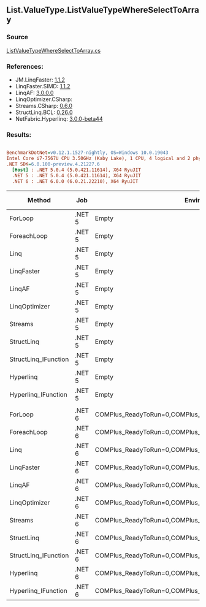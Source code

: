 ﻿## List.ValueType.ListValueTypeWhereSelectToArray

### Source
[ListValueTypeWhereSelectToArray.cs](../LinqBenchmarks/List/ValueType/ListValueTypeWhereSelectToArray.cs)

### References:
- JM.LinqFaster: [1.1.2](https://www.nuget.org/packages/JM.LinqFaster/1.1.2)
- LinqFaster.SIMD: [1.1.2](https://www.nuget.org/packages/LinqFaster.SIMD/1.0.3)
- LinqAF: [3.0.0.0](https://www.nuget.org/packages/LinqAF/3.0.0.0)
- LinqOptimizer.CSharp: [](https://www.nuget.org/packages/LinqOptimizer.CSharp/)
- Streams.CSharp: [0.6.0](https://www.nuget.org/packages/Streams.CSharp/0.6.0)
- StructLinq.BCL: [0.26.0](https://www.nuget.org/packages/StructLinq/0.26.0)
- NetFabric.Hyperlinq: [3.0.0-beta44](https://www.nuget.org/packages/NetFabric.Hyperlinq/3.0.0-beta44)

### Results:
``` ini

BenchmarkDotNet=v0.12.1.1527-nightly, OS=Windows 10.0.19043
Intel Core i7-7567U CPU 3.50GHz (Kaby Lake), 1 CPU, 4 logical and 2 physical cores
.NET SDK=6.0.100-preview.4.21227.6
  [Host] : .NET 5.0.4 (5.0.421.11614), X64 RyuJIT
  .NET 5 : .NET 5.0.4 (5.0.421.11614), X64 RyuJIT
  .NET 6 : .NET 6.0.0 (6.0.21.22210), X64 RyuJIT


```
|               Method |    Job |                                                   EnvironmentVariables |  Runtime | Count |      Mean |     Error |    StdDev |    Median | Ratio | RatioSD |   Gen 0 |   Gen 1 | Gen 2 | Allocated |
|--------------------- |------- |----------------------------------------------------------------------- |--------- |------ |----------:|----------:|----------:|----------:|------:|--------:|--------:|--------:|------:|----------:|
|              ForLoop | .NET 5 |                                                                  Empty | .NET 5.0 |   100 |  1.718 μs | 0.0120 μs | 0.0106 μs |  1.715 μs |  1.00 |    0.00 |  5.5237 |       - |     - |     11 KB |
|          ForeachLoop | .NET 5 |                                                                  Empty | .NET 5.0 |   100 |  1.785 μs | 0.0307 μs | 0.0288 μs |  1.788 μs |  1.04 |    0.02 |  5.5237 |       - |     - |     11 KB |
|                 Linq | .NET 5 |                                                                  Empty | .NET 5.0 |   100 |  1.778 μs | 0.0186 μs | 0.0165 μs |  1.774 μs |  1.04 |    0.01 |  4.0035 |       - |     - |      8 KB |
|           LinqFaster | .NET 5 |                                                                  Empty | .NET 5.0 |   100 |  2.090 μs | 0.0418 μs | 0.1064 μs |  2.050 μs |  1.19 |    0.06 |  5.5237 |       - |     - |     11 KB |
|               LinqAF | .NET 5 |                                                                  Empty | .NET 5.0 |   100 |  3.314 μs | 0.0412 μs | 0.0385 μs |  3.306 μs |  1.93 |    0.02 |  5.5084 |       - |     - |     11 KB |
|        LinqOptimizer | .NET 5 |                                                                  Empty | .NET 5.0 |   100 | 66.151 μs | 0.6346 μs | 0.5936 μs | 66.129 μs | 38.55 |    0.38 | 63.9648 | 15.8691 |     - |    155 KB |
|              Streams | .NET 5 |                                                                  Empty | .NET 5.0 |   100 |  7.397 μs | 0.0489 μs | 0.0882 μs |  7.380 μs |  4.32 |    0.07 |  5.7678 |       - |     - |     12 KB |
|           StructLinq | .NET 5 |                                                                  Empty | .NET 5.0 |   100 |  1.408 μs | 0.0090 μs | 0.0080 μs |  1.408 μs |  0.82 |    0.01 |  1.7109 |       - |     - |      4 KB |
| StructLinq_IFunction | .NET 5 |                                                                  Empty | .NET 5.0 |   100 |  1.184 μs | 0.0098 μs | 0.0091 μs |  1.182 μs |  0.69 |    0.01 |  1.6575 |       - |     - |      3 KB |
|            Hyperlinq | .NET 5 |                                                                  Empty | .NET 5.0 |   100 |  1.610 μs | 0.0196 μs | 0.0183 μs |  1.608 μs |  0.94 |    0.01 |  1.6632 |       - |     - |      3 KB |
|  Hyperlinq_IFunction | .NET 5 |                                                                  Empty | .NET 5.0 |   100 |  1.304 μs | 0.0204 μs | 0.0191 μs |  1.296 μs |  0.76 |    0.01 |  1.6632 |       - |     - |      3 KB |
|                      |        |                                                                        |          |       |           |           |           |           |       |         |         |         |       |           |
|              ForLoop | .NET 6 | COMPlus_ReadyToRun=0,COMPlus_TC_QuickJitForLoops=1,COMPlus_TieredPGO=1 | .NET 6.0 |   100 |  1.617 μs | 0.0322 μs | 0.0882 μs |  1.572 μs |  1.00 |    0.00 |  5.5237 |       - |     - |     11 KB |
|          ForeachLoop | .NET 6 | COMPlus_ReadyToRun=0,COMPlus_TC_QuickJitForLoops=1,COMPlus_TieredPGO=1 | .NET 6.0 |   100 |  1.821 μs | 0.0363 μs | 0.0910 μs |  1.782 μs |  1.12 |    0.06 |  5.5237 |       - |     - |     11 KB |
|                 Linq | .NET 6 | COMPlus_ReadyToRun=0,COMPlus_TC_QuickJitForLoops=1,COMPlus_TieredPGO=1 | .NET 6.0 |   100 |  1.784 μs | 0.0358 μs | 0.1032 μs |  1.731 μs |  1.10 |    0.08 |  4.0035 |       - |     - |      8 KB |
|           LinqFaster | .NET 6 | COMPlus_ReadyToRun=0,COMPlus_TC_QuickJitForLoops=1,COMPlus_TieredPGO=1 | .NET 6.0 |   100 |  2.479 μs | 0.0301 μs | 0.0266 μs |  2.484 μs |  1.52 |    0.03 |  5.5237 |       - |     - |     11 KB |
|               LinqAF | .NET 6 | COMPlus_ReadyToRun=0,COMPlus_TC_QuickJitForLoops=1,COMPlus_TieredPGO=1 | .NET 6.0 |   100 |  3.273 μs | 0.0556 μs | 0.0465 μs |  3.266 μs |  2.01 |    0.05 |  5.5084 |       - |     - |     11 KB |
|        LinqOptimizer | .NET 6 | COMPlus_ReadyToRun=0,COMPlus_TC_QuickJitForLoops=1,COMPlus_TieredPGO=1 | .NET 6.0 |   100 | 69.564 μs | 0.3603 μs | 0.3371 μs | 69.640 μs | 42.83 |    0.92 | 73.9746 |       - |     - |    155 KB |
|              Streams | .NET 6 | COMPlus_ReadyToRun=0,COMPlus_TC_QuickJitForLoops=1,COMPlus_TieredPGO=1 | .NET 6.0 |   100 |  7.166 μs | 0.0455 μs | 0.0425 μs |  7.151 μs |  4.41 |    0.09 |  5.7678 |       - |     - |     12 KB |
|           StructLinq | .NET 6 | COMPlus_ReadyToRun=0,COMPlus_TC_QuickJitForLoops=1,COMPlus_TieredPGO=1 | .NET 6.0 |   100 |  1.390 μs | 0.0066 μs | 0.0055 μs |  1.389 μs |  0.85 |    0.01 |  1.7109 |       - |     - |      4 KB |
| StructLinq_IFunction | .NET 6 | COMPlus_ReadyToRun=0,COMPlus_TC_QuickJitForLoops=1,COMPlus_TieredPGO=1 | .NET 6.0 |   100 |  1.126 μs | 0.0061 μs | 0.0055 μs |  1.125 μs |  0.69 |    0.01 |  1.6575 |       - |     - |      3 KB |
|            Hyperlinq | .NET 6 | COMPlus_ReadyToRun=0,COMPlus_TC_QuickJitForLoops=1,COMPlus_TieredPGO=1 | .NET 6.0 |   100 |  1.723 μs | 0.0297 μs | 0.0263 μs |  1.716 μs |  1.06 |    0.02 |  1.6632 |       - |     - |      3 KB |
|  Hyperlinq_IFunction | .NET 6 | COMPlus_ReadyToRun=0,COMPlus_TC_QuickJitForLoops=1,COMPlus_TieredPGO=1 | .NET 6.0 |   100 |  1.538 μs | 0.0126 μs | 0.0118 μs |  1.538 μs |  0.95 |    0.02 |  1.6632 |       - |     - |      3 KB |
